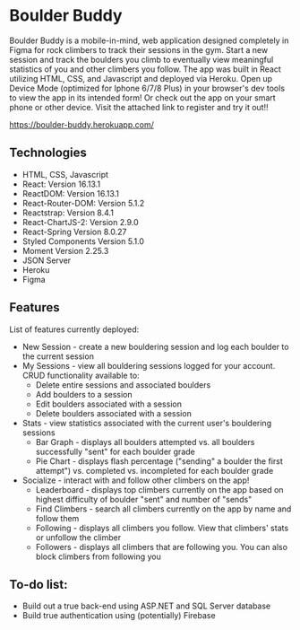 # Boulder Buddy

Boulder Buddy is a mobile-in-mind, web application designed completely in Figma for rock climbers to track their sessions in the gym. Start a new session and track the boulders you climb to eventually view meaningful statistics of you and other climbers you follow. The app was built in React utilizing HTML, CSS, and Javascript and deployed via Heroku. Open up Device Mode (optimized for Iphone 6/7/8 Plus) in your browser's dev tools to view the app in its intended form! Or check out the app on your smart phone or other device. Visit the attached link to register and try it out!!

https://boulder-buddy.herokuapp.com/

## Technologies 
* HTML, CSS, Javascript
* React:                  Version 16.13.1
* ReactDOM:               Version 16.13.1
* React-Router-DOM:       Version 5.1.2
* Reactstrap:             Version 8.4.1
* React-ChartJS-2:        Version 2.9.0
* React-Spring            Version 8.0.27
* Styled Components       Version 5.1.0
* Moment                  Version 2.25.3
* JSON Server
* Heroku
* Figma

## Features
List of features currently deployed:
* New Session - create a new bouldering session and log each boulder to the current session
* My Sessions - view all bouldering sessions logged for your account. CRUD functionality available to:
  * Delete entire sessions and associated boulders
  * Add boulders to a session
  * Edit boulders associated with a session
  * Delete boulders associated with a session
* Stats - view statistics associated with the current user's bouldering sessions
  * Bar Graph - displays all boulders attempted vs. all boulders successfully "sent" for each boulder grade
  * Pie Chart - displays flash percentage ("sending" a boulder the first attempt") vs. completed vs. incompleted for each boulder grade
* Socialize - interact with and follow other climbers on the app!
  * Leaderboard - displays top climbers currently on the app based on highest difficulty of boulder "sent" and number of "sends"
  * Find Climbers - search all climbers currently on the app by name and follow them
  * Following - displays all climbers you follow. View that climbers' stats or unfollow the climber
  * Followers - displays all climbers that are following you. You can also block climbers from following you

## To-do list:
* Build out a true back-end using ASP.NET and SQL Server database
* Build true authentication using (potentially) Firebase
